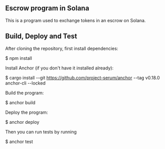 ## Escrow program in Solana

This is a program used to exchange tokens in an escrow on Solana. 

## Build, Deploy and Test

After cloning the repository, first install dependencies:

$ npm install

Install Anchor (if you don't have it installed already):

$ cargo install --git https://github.com/project-serum/anchor --tag v0.18.0 anchor-cli --locked

Build the program:

$ anchor build

Deploy the program:

$ anchor deploy

Then you can run tests by running

$ anchor test

